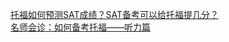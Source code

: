   
[托福如何预测SAT成绩？SAT备考可以给托福提几分？](http://www.dianyue.me/archives/929/rjwrsva9d6kmdk5x/)  
[名师会诊：如何备考托福——听力篇](http://www.dianyue.me/archives/125/avwpmf7dayk4efma/)
